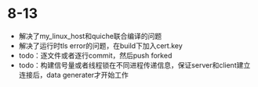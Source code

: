 # 8-13
- 解决了my_linux_host和quiche联合编译的问题
- 解决了运行时tls error的问题，在build下加入cert.key
- todo：逐文件或者逐行commit，然后push forked
- todo：构建信号量或者线程锁在不同进程传递信息，保证server和client建立连接后，data generater才开始工作